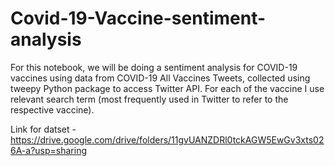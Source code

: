 # Covid-19-Vaccine-sentiment-analysis
For this notebook, we will be doing a sentiment analysis for COVID-19 vaccines using data from COVID-19 All Vaccines Tweets, collected using tweepy Python package to access Twitter API. For each of the vaccine I use relevant search term (most frequently used in Twitter to refer to the respective vaccine). 


Link for datset - https://drive.google.com/drive/folders/11gvUANZDRl0tckAGW5EwGv3xts026A-a?usp=sharing

